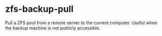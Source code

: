 # zfs-backup-pull
Pull a ZFS pool from a remote server to the current computer. Useful when the backup machine is not publicly accessible.
